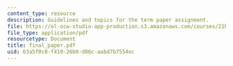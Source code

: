 ```yaml
---
content_type: resource
description: Guidelines and topics for the term paper assignment.
file: https://ol-ocw-studio-app-production.s3.amazonaws.com/courses/21h-311-the-renaissance-1300-1600-fall-2004/63a5f0c0f41026b0d06caabd7b7554ec_final_paper.pdf
file_type: application/pdf
resourcetype: Document
title: final_paper.pdf
uid: 63a5f0c0-f410-26b0-d06c-aabd7b7554ec
---
```

